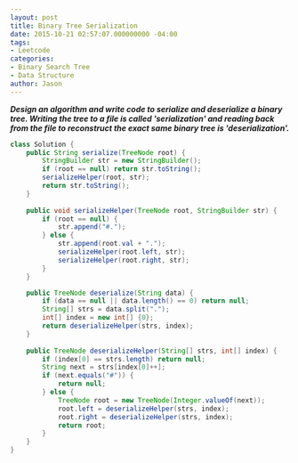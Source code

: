 ```yaml
---
layout: post
title: Binary Tree Serialization
date: 2015-10-21 02:57:07.000000000 -04:00
tags:
- Leetcode
categories:
- Binary Search Tree
- Data Structure
author: Jason
---
```

<p><strong><em>Design an algorithm and write code to serialize and deserialize a binary tree. Writing the tree to a file is called 'serialization' and reading back from the file to reconstruct the exact same binary tree is 'deserialization'.</em></strong></p>


``` java
class Solution {
    public String serialize(TreeNode root) {
        StringBuilder str = new StringBuilder();
        if (root == null) return str.toString();
        serializeHelper(root, str);
        return str.toString();
    }
    
    public void serializeHelper(TreeNode root, StringBuilder str) {
        if (root == null) {
            str.append("#.");
        } else {
            str.append(root.val + ".");
            serializeHelper(root.left, str);
            serializeHelper(root.right, str);
        }
    }

    public TreeNode deserialize(String data) {
        if (data == null || data.length() == 0) return null;
        String[] strs = data.split(".");
        int[] index = new int[] {0};
        return deserializeHelper(strs, index);
    }
    
    public TreeNode deserializeHelper(String[] strs, int[] index) {
        if (index[0] == strs.length) return null;
        String next = strs[index[0]++];
        if (next.equals("#")) {
            return null;
        } else {
            TreeNode root = new TreeNode(Integer.valueOf(next));
            root.left = deserializeHelper(strs, index);
            root.right = deserializeHelper(strs, index);
            return root;
        }
    }
}
```
